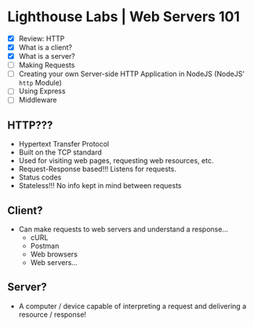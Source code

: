 # Lighthouse Labs | Web Servers 101

* [X] Review: HTTP
* [X] What is a client?
* [X] What is a server?
* [ ] Making Requests
* [ ] Creating your own Server-side HTTP Application in NodeJS (NodeJS' `http` Module)
* [ ] Using Express
* [ ] Middleware

## HTTP???

* Hypertext Transfer Protocol
* Built on the TCP standard
* Used for visiting web pages, requesting web resources, etc.
* Request-Response based!!! Listens for requests.
* Status codes
* Stateless!!! No info kept in mind between requests

## Client?

* Can make requests to web servers and understand a response...
  * cURL
  * Postman
  * Web browsers
  * Web servers...

## Server?

* A computer / device capable of interpreting a request and delivering a resource / response!
